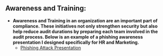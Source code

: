 <h2>Awareness and Training:</h2>

- <b>Awareness and Training in an organization are an important part of compliance. These initiatives not only strengthen security but also help reduce audit durations by preparing each team involved in the audit process. Below is an example of a phishing awareness presentation I designed specifically for HR and Marketing.</b>
  - [Phishing Attack Presentation](https://docs.google.com/presentation/d/1orY5mv831pKjNEVmweSLtzzLyXK_C0tW/edit?usp=sharing&ouid=106106570101579448769&rtpof=true&sd=true)

   
